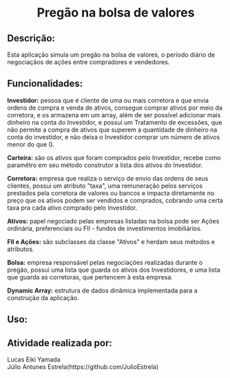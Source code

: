 <h1 align = "center">Pregão na bolsa de valores</h1>

## Descrição:
<p>
Esta aplicação simula um pregão na bolsa de valores, o período diário de negociaçãos de ações entre compradores e vendedores.
</p>

## Funcionalidades:
<p>
<strong>Investidor:</strong> pessoa que é cliente de uma ou mais corretora e que envia ordens de compra e venda de ativos, consegue comprar ativos por meio da corretora, e os armazena em um array, além de ser possível adicionar mais dinheiro na conta do Investidor, e possuí um Tratamento de excessões, que não permite a compra de ativos que superem a quantidade de dinheiro na conta do investidor, e não deixa o Investidor comprar um número de ativos menor do que 0.
<p/>  
<p>
<strong>Carteira:</strong> são os ativos que foram comprados pelo Investidor, recebe como paramêtro em seu método construtor a lista dos ativos do Investidor.
<p/>
<p>
<strong>Corretora:</strong> empresa que realiza o serviço de envio das ordens de seus clientes, possui um atributo "taxa", uma remuneração pelos serviços prestados pela corretora de valores ou bancos e impacta diretamente no preço que os ativos podem ser vendidos e comprados, cobrando uma certa taxa pra cada ativo comprado pelo Investidor.
<p/>
<strong>Ativos:</strong> papel negociado pelas empresas listadas na bolsa pode ser Ações ordinária, preferenciais ou FII - fundos de investimentos imobiliários.
<p>
<p>
<strong>FII e Ações:</strong> são subclasses da classe "Ativos" e herdam seus métodos e atributos.
</p>
<strong>Bolsa:</strong> empresa responsável pelas negociações realizadas durante o pregão, possui uma lista que guarda os ativos dos Investidores, e uma lista que guarda as corretoras, que pertencem à esta empresa.
<p/>
<p>
<strong>Dynamic Array:</strong> estrutura de dados dinâmica implementada para a construção da aplicação.
</p>

## Uso:
<p>

</p>

## Atividade realizada por:
<p>
Lucas Eiki Yamada</br>
Júlio Antunes Estrela(https://github.com/JulioEstrela)
</p>
